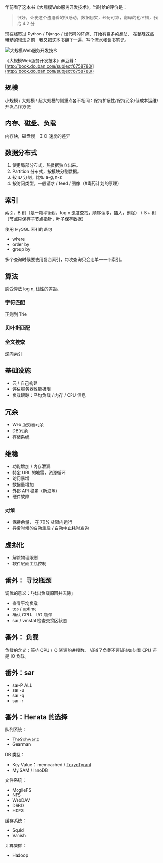 


年前看了这本书《大规模Web服务开发技术》，当时给的评价是：

> 很好，让我这个渣渣看的很感动，数据翔实，经历可靠，翻译的也不错，我给 4.2 分

现在经历过 Python / Django / 烂代码的阵痛，开始有更多的想法，
在整理这些粗糙的想法之前，我又把这本书翻了一遍，写个流水帐读书笔记。

![大规模Web服务开发技术](https://e25ba8-log4d-c.dijingchao.com/images/upload_dropbox/201306/s6818566.jpg)


《大规模Web服务开发技术》@豆瓣： [http://book.douban.com/subject/6758780/](http://book.douban.com/subject/6758780/)


规模
----

小规模 / 大规模 /
超大规模的侧重点各不相同：保持扩展性/保持冗余/低成本运维/开发合作方便

内存、磁盘、负载
----------------

内存快，磁盘慢，ＩＯ 速度的差异

数据分布式
----------

1.  使用局部分布式，热数据独立出来。
2.  Partition 分布式，按模块分割数据。
3.  按 ID 分割，比如 a-g, h-z
4.  按访问类型，一般请求 / feed / 图像（\#毒药计划的原理）

<!-- more -->

索引
----

索引，B 树（是一颗平衡树，log n 速度查找，顺序读取，插入，删除） / Ｂ+
树（节点只保存子节点指针，叶子保存数据）

使用 MySQL 索引的语句：

- where
- order by
- group by

多个查询时候要使用复合索引，每次查询只会走单一一个索引。

算法
----

感受算法 log n, 线性的差距。

### 字符匹配

正则到 Trie

### 贝叶斯匹配

### 全文搜索

逆向索引

基础设施
--------

- 云 / 自己构建
- 评估服务器性能极限
- 负载跟踪：平均负载 / 内存 / CPU 信息

冗余
----

- Web 服务器冗余
- DB 冗余
- 存储系统

维稳
----

- 功能增加 / 内存泄漏
- 特定 URL 的地雷，资源循环
- 访问暴增
- 数据量增加
- 外部 API 稳定（新浪等）
- 硬件故障

### 对策

- 保持余量， 在 70% 极限内运行
- 异常时候的自动重启 / 自动中止耗时查询

虚拟化
------

- 解除物理限制
- 软件层面主机控制

番外： 寻找瓶颈
--------------

调优的意义：「找出负载原因并去除」

- 查看平均负载
 -  top / uptime
- 确认 CPU、 I/O 瓶颈
 - sar / vmstat 检查交换区状态

番外： 负载
----------

负载的含义：等待 CPU / IO 资源的进程数。 知道了负载还要知道如何看 CPU
还是 IO 负载。

番外：sar
--------

- sar-P ALL
- sar -u
- sar -q
- sar -r

番外：Henata 的选择
------------------

队列系统：

- [TheSchwartz](/TheSchwartz)
- Gearman

DB 类型：

- Key Value： memcached / [TokyoTyrant](/TokyoTyrant)
- MyISAM / InnoDB

文件系统：

- MogileFS
- NFS
- WebDAV
- DRBD
- HDFS

缓存系统：

- Squid
- Vanish

计算集群：

- Hadoop

